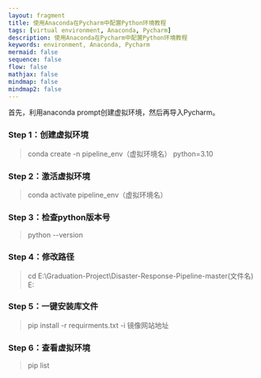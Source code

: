 ```yaml
---
layout: fragment
title: 使用Anaconda在Pycharm中配置Python环境教程
tags: [virtual environment, Anaconda, Pycharm]
description: 使用Anaconda在Pycharm中配置Python环境教程
keywords: environment, Anaconda, Pycharm
mermaid: false
sequence: false
flow: false
mathjax: false
mindmap: false
mindmap2: false
---
```


首先，利用anaconda prompt创建虚拟环境，然后再导入Pycharm。

### Step 1：创建虚拟环境
> conda create -n pipeline_env（虚拟环境名） python=3.10

### Step 2：激活虚拟环境
> conda activate pipeline_env（虚拟环境名）

### Step 3：检查python版本号
> python --version

### Step 4：修改路径
> cd E:\Graduation-Project\Disaster-Response-Pipeline-master(文件名)
> E:

### Step 5：一键安装库文件
> pip install -r requirments.txt -i 镜像网站地址

### Step 6：查看虚拟环境
> pip list




 